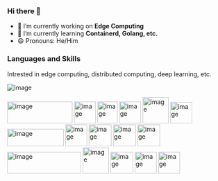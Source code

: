 ### Hi there 👋

<!--
**Ac-plus/Ac-plus** is a ✨ _special_ ✨ repository because its `README.md` (this file) appears on your GitHub profile.

Here are some ideas to get you started: 

- 🔭 I’m currently working on **Edge Computing**
- 🌱 I’m currently learning **Containerd, Golang, etc.**
- 👯 I’m looking to collaborate on ...
- 🤔 I’m looking for help with ...
- 💬 Ask me about ...
- 📫 How to reach me: ...
- 😄 Pronouns: ...
- ⚡ Fun fact: ...
-->

- 🔭 I’m currently working on **Edge Computing**
- 🌱 I’m currently learning **Containerd, Golang, etc.**
- 😄 Pronouns: He/Him
  
### Languages and Skills

Intrested in edge computing, distributed computing, deep learning, etc. 





![image]()



[<img src="https://github.com/Ac-plus/Ac-plus/assets/104805387/66754ebb-c5f8-48d2-aaf9-bfbbeb8f4a65" alt="image" width="150" height="50">](https://www.python.org/)
[<img src="https://github.com/Ac-plus/Ac-plus/assets/104805387/07dca70a-864b-4874-b391-0d6e72e593cc" alt="image" width="50" height="50">](https://learn.microsoft.com/zh-cn/cpp/c-language/?view=msvc-170)
[<img src="https://github.com/Ac-plus/Ac-plus/assets/104805387/3742975d-7eba-45b0-8d1b-51bf5550b2f7" alt="image" width="46" height="50">](https://isocpp.org/)
[<img src="https://github.com/Ac-plus/Ac-plus/assets/104805387/10293e27-cd5c-4344-9d48-4b336eaf4418" alt="image" width="50" height="50">](https://golang.org/)
[<img src="https://github.com/Ac-plus/Ac-plus/assets/104805387/88fc4127-c4dc-4945-a636-1fe92402ca77" alt="image" width="60" height="60">](https://pytorch.org/)
[<img src="https://github.com/Ac-plus/Ac-plus/assets/104805387/e845c7d2-68c8-4ef4-902b-42b392436e56" alt="image" width="50" height="49">](https://jupyter.org/)
[<img src="https://github.com/Ac-plus/Ac-plus/assets/104805387/cb261a80-3c7e-4528-801b-bace73730361" alt="image" width="130" height="40">](https://paddlepaddle.org.cn/)
[<img src="https://github.com/Ac-plus/Ac-plus/assets/104805387/83373566-eb68-491f-815e-436e2d6c5343" alt="image" width="50" height="50">](https://containerd.io/)
[<img src="https://github.com/Ac-plus/Ac-plus/assets/104805387/4e1f4d2e-fd03-4159-9dcb-17c5bb49954b" alt="image" width="52" height="50">](https://docker.io/)
[<img src="https://github.com/Ac-plus/Ac-plus/assets/104805387/373bdfe5-0e27-4a59-bf85-ee617074e2da" alt="image" width="52" height="50">](https://mathworks.com/)
[<img src="https://github.com/Ac-plus/Ac-plus/assets/104805387/879d9c4e-9d3a-43ef-9475-8e4f29876bb9" alt="image" width="52" height="50">](https://www.latex-project.org/)
[<img src="https://github.com/Ac-plus/Ac-plus/assets/104805387/987632f0-39d6-481a-ada2-7cd00f32c3ee" alt="image" width="170" height="50">](https://www.mongodb.com/zh/)
[<img src="https://github.com/Ac-plus/Ac-plus/assets/104805387/43247b16-6407-4994-a8eb-b549269fd7f9" alt="image" width="60" height="60.1">](https://www.postgresql.org)
[<img src="https://github.com/Ac-plus/Ac-plus/assets/104805387/1fb29fef-e3e6-4ec1-b086-bd8dfc3a6b75" alt="image" width="52" height="50">](https://www.kubernets.io/zh/)
[<img src="https://github.com/Ac-plus/Ac-plus/assets/104805387/4b43bd46-dbfa-4ab8-bf51-f128ad2067d9" alt="image" width="50" height="50">](https://www.opencv.org)
[<img src="https://github.com/Ac-plus/Ac-plus/assets/104805387/ec7dcf55-b4b1-48ce-b71f-d6987beb49a1" alt="image" width="50" height="50">](https://github.com/boltdb/bolt)
